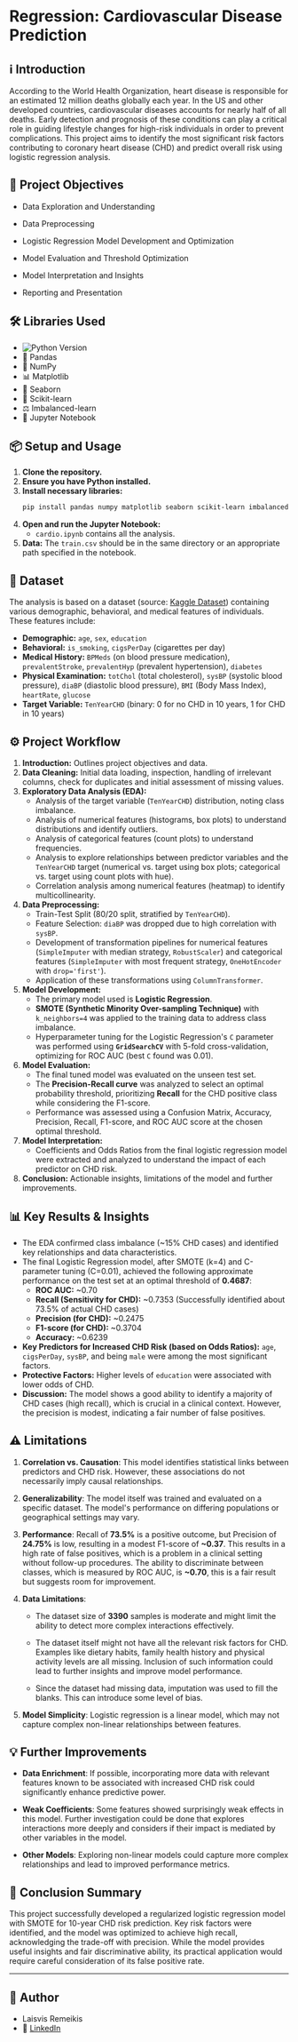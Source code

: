# Regression: Cardiovascular Disease Prediction

## ℹ️ Introduction

According to the World Health Organization, heart disease is responsible for an estimated 12 million deaths globally each year. In the US and other developed countries, cardiovascular diseases accounts for nearly half of all deaths. Early detection and prognosis of these conditions can play a critical role in guiding lifestyle changes for high-risk individuals in order to prevent complications. This project aims to identify the most significant risk factors contributing to coronary heart disease (CHD) and predict overall risk using logistic regression analysis.

## 🎯 Project Objectives

- Data Exploration and Understanding

- Data Preprocessing

- Logistic Regression Model Development and Optimization

- Model Evaluation and Threshold Optimization

- Model Interpretation and Insights

- Reporting and Presentation

## 🛠️ Libraries Used
* ![Python Version](https://img.shields.io/badge/Python-3.10%2B-blue)
* 🐼 Pandas
* 🔢 NumPy
* 📊 Matplotlib
* 🎨 Seaborn
* 🤖 Scikit-learn
* ⚖️ Imbalanced-learn
* 📓 Jupyter Notebook

## 📦 Setup and Usage

1.  **Clone the repository.**
2.  **Ensure you have Python installed.**
3.  **Install necessary libraries:**
    ```bash
    pip install pandas numpy matplotlib seaborn scikit-learn imbalanced-learn jupyter
    ```
4.  **Open and run the Jupyter Notebook:**
    * `cardio.ipynb` contains all the analysis.
5.  **Data:** The `train.csv` should be in the same directory or an appropriate path specified in the notebook.

## 💾 Dataset

The analysis is based on a dataset (source: [Kaggle Dataset](https://www.kaggle.com/datasets/christofel04/cardiovascular-study-dataset-predict-heart-disea)) containing various demographic, behavioral, and medical features of individuals. These features include:
* **Demographic:** `age`, `sex`, `education`
* **Behavioral:** `is_smoking`, `cigsPerDay` (cigarettes per day)
* **Medical History:** `BPMeds` (on blood pressure medication), `prevalentStroke`, `prevalentHyp` (prevalent hypertension), `diabetes`
* **Physical Examination:** `totChol` (total cholesterol), `sysBP` (systolic blood pressure), `diaBP` (diastolic blood pressure), `BMI` (Body Mass Index), `heartRate`, `glucose`
* **Target Variable:** `TenYearCHD` (binary: 0 for no CHD in 10 years, 1 for CHD in 10 years)

## ⚙️ Project Workflow

1.  **Introduction:** Outlines project objectives and data.
2.  **Data Cleaning:** Initial data loading, inspection, handling of irrelevant columns, check for duplicates and initial assessment of missing values.
3.  **Exploratory Data Analysis (EDA):**
    * Analysis of the target variable (`TenYearCHD`) distribution, noting class imbalance.
    * Analysis of numerical features (histograms, box plots) to understand distributions and identify outliers.
    * Analysis of categorical features (count plots) to understand frequencies.
    * Analysis to explore relationships between predictor variables and the `TenYearCHD` target (numerical vs. target using box plots; categorical vs. target using count plots with hue).
    * Correlation analysis among numerical features (heatmap) to identify multicollinearity.
4.  **Data Preprocessing:**
    * Train-Test Split (80/20 split, stratified by `TenYearCHD`).
    * Feature Selection: `diaBP` was dropped due to high correlation with `sysBP`.
    * Development of transformation pipelines for numerical features (`SimpleImputer` with median strategy, `RobustScaler`) and categorical features (`SimpleImputer` with most frequent strategy, `OneHotEncoder` with `drop='first'`).
    * Application of these transformations using `ColumnTransformer`.
5.  **Model Development:**
    * The primary model used is **Logistic Regression**.
    * **SMOTE (Synthetic Minority Over-sampling Technique)** with `k_neighbors=4` was applied to the training data to address class imbalance.
    * Hyperparameter tuning for the Logistic Regression's `C` parameter was performed using **`GridSearchCV`** with 5-fold cross-validation, optimizing for ROC AUC (best `C` found was 0.01).
6.  **Model Evaluation:**
    * The final tuned model was evaluated on the unseen test set.
    * The **Precision-Recall curve** was analyzed to select an optimal probability threshold, prioritizing **Recall** for the CHD positive class while considering the F1-score.
    * Performance was assessed using a Confusion Matrix, Accuracy, Precision, Recall, F1-score, and ROC AUC score at the chosen optimal threshold.
7.  **Model Interpretation:**
    * Coefficients and Odds Ratios from the final logistic regression model were extracted and analyzed to understand the impact of each predictor on CHD risk.
8.  **Conclusion:** Actionable insights, limitations of the model and further improvements.

## 📊 Key Results & Insights

* The EDA confirmed class imbalance (~15% CHD cases) and identified key relationships and data characteristics.
* The final Logistic Regression model, after SMOTE (k=4) and C-parameter tuning (C=0.01), achieved the following approximate performance on the test set at an optimal threshold of **0.4687**:
    * **ROC AUC:** ~0.70
    * **Recall (Sensitivity for CHD):** ~0.7353 (Successfully identified about 73.5% of actual CHD cases)
    * **Precision (for CHD):** ~0.2475
    * **F1-score (for CHD):** ~0.3704
    * **Accuracy:** ~0.6239
* **Key Predictors for Increased CHD Risk (based on Odds Ratios):** `age`, `cigsPerDay`, `sysBP`, and being `male` were among the most significant factors.
* **Protective Factors:** Higher levels of `education` were associated with lower odds of CHD.
* **Discussion:** The model shows a good ability to identify a majority of CHD cases (high recall), which is crucial in a clinical context. However, the precision is modest, indicating a fair number of false positives.


## ⚠️ Limitations

1. **Correlation vs. Causation**: This model identifies statistical links between predictors and CHD risk. However, these associations do not necessarily imply causal relationships.

2. **Generalizability**: The model itself was trained and evaluated on a specific dataset. The model's performance on differing populations or geographical settings may vary.

3. **Performance**: Recall of **73.5%** is a positive outcome, but Precision of **24.75%** is low, resulting in a modest F1-score of **~0.37**. This results in a high rate of false positives, which is a problem in a clinical setting without follow-up procedures. The ability to discriminate between classes, which is measured by ROC AUC, is **~0.70**, this is a fair result but suggests room for improvement.

4. **Data Limitations**:
    - The dataset size of **3390** samples is moderate and might limit the ability to detect more complex interactions effectively.

    - The dataset itself might not have all the relevant risk factors for CHD. Examples like dietary habits, family health history and physical activity levels are all missing. Inclusion of such information could lead to further insights and improve model performance.

    - Since the dataset had missing data, imputation was used to fill the blanks. This can introduce some level of bias.

5. **Model Simplicity**: Logistic regression is a linear model, which may not capture complex non-linear relationships between features.

## 💡 Further Improvements

- **Data Enrichment**: If possible, incorporating more data with relevant features known to be associated with increased CHD risk could significantly enhance predictive power.

- **Weak Coefficients**: Some features showed surprisingly weak effects in this model. Further investigation could be done that explores interactions more deeply and considers if their impact is mediated by other variables in the model.

- **Other Models**: Exploring non-linear models could capture more complex relationships and lead to improved performance metrics.


## 🏁 Conclusion Summary

This project successfully developed a regularized logistic regression model with SMOTE for 10-year CHD risk prediction. Key risk factors were identified, and the model was optimized to achieve high recall, acknowledging the trade-off with precision. While the model provides useful insights and fair discriminative ability, its practical application would require careful consideration of its false positive rate.

---

## 👤 Author

* Laisvis Remeikis
* 🔗 [LinkedIn](https://www.linkedin.com/in/laisvis-remeikis/)
